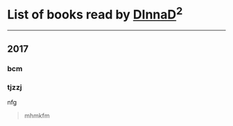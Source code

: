 # List of books read by [DInnaD](https://www.facebook.com/app_scoped_user_id/497594403964454/)<sup>2</sup>
---

## 2017

### bcm


### tjzzj
nfg
> mhmkfm



